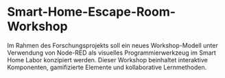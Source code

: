 # Smart-Home-Escape-Room-Workshop
Im Rahmen des Forschungsprojekts soll ein neues Workshop-Modell unter Verwendung von Node-RED als visuelles Programmierwerkzeug im Smart Home Labor konzipiert werden. Dieser Workshop beinhaltet interaktive Komponenten, gamifizierte Elemente und kollaborative Lernmethoden.
